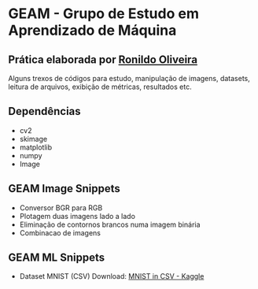 # GEAM - Grupo de Estudo em Aprendizado de Máquina

## Prática elaborada por [Ronildo Oliveira](https://github.com/RonildoOliveira/GEAM---UFC-Qx)

Alguns trexos de códigos para estudo, manipulação de imagens, datasets, leitura de arquivos, exibição de métricas, resultados etc.

## Dependências
- cv2
- skimage
- matplotlib
- numpy
- Image

## GEAM Image Snippets
- Conversor BGR para RGB
- Plotagem duas imagens lado a lado
- Eliminação de contornos brancos numa imagem binária
- Combinacao de imagens

## GEAM ML Snippets
- Dataset MNIST (CSV) Download: [MNIST in CSV - Kaggle](https://www.kaggle.com/oddrationale/mnist-in-csv "MNIST in CSV - Kaggle")


